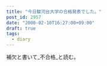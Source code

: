```yaml
---
title: "今日駿河台大学の合格発表でした。"
post_id: 2957
date: "2000-02-10T16:27:00+09:00"
draft: true
tags:
  - diary
---
```



補欠と書いて_不合格_と読む。
